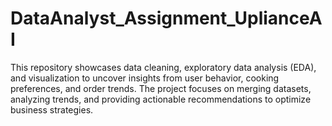 # DataAnalyst_Assignment_UplianceAI
This repository showcases data cleaning, exploratory data analysis (EDA), and visualization to uncover insights from user behavior, cooking preferences, and order trends. The project focuses on merging datasets, analyzing trends, and providing actionable recommendations to optimize business strategies.
